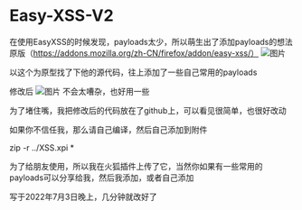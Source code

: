 # Easy-XSS-V2

在使用EasyXSS的时候发现，payloads太少，所以萌生出了添加payloads的想法
原版（https://addons.mozilla.org/zh-CN/firefox/addon/easy-xss/）
![图片](https://user-images.githubusercontent.com/54035968/177011717-a5a2149f-b6d6-44a4-bb35-5cf45be69d3d.png)


以这个为原型找了下他的源代码，往上添加了一些自己常用的payloads

修改后
![图片](https://user-images.githubusercontent.com/54035968/177011780-85f549c6-a80d-4a95-9a92-11a57a409bb6.png)
不会太嘈杂，也好用一些


为了堵住嘴，我把修改后的代码放在了github上，可以看见很简单，也很好改动


如果你不信任我，那么请自己编译，然后自己添加到附件

zip -r ../XSS.xpi *


为了给朋友使用，所以我在火狐插件上传了它，当然你如果有一些常用的payloads可以分享给我，然后我添加，或者自己添加

写于2022年7月3日晚上，几分钟就改好了
